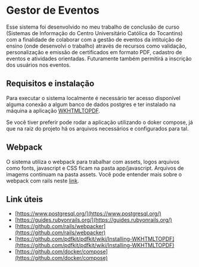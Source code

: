 # Gestor de Eventos

Esse sistema foi desenvolvido no meu trabalho de conclusão de curso (Sistemas de Informação do Centro Universitário Católica do Tocantins) com a finalidade de colaborar com a gestão de eventos da intituição de ensino (onde desenvolvi o trabalho) através de recursos como validação, personalização e emissão de certificados em formato PDF, cadastro de eventos e atividades orientadas. Futuramente também permitirá a inscrição dos usuários nos eventos.

## Requisitos e instalação 

Para executar o sistema localmente é necessário ter acesso disponível alguma conexão a algum banco de dados postgres e ter instalado na máquina a aplicação [WKHTMLTOPDF](https://github.com/pdfkit/pdfkit/wiki/Installing-WKHTMLTOPDF).

Se você tiver preferir pode rodar a aplicação utilizando o doker compose, já que na raiz do projeto há os arquivos necessários e configurados para tal.

## Webpack
O sistema utiliza o webpack para trabalhar com assets, logos arquivos como fonts, javascript e CSS ficam na pasta app/javascript. Arquivos de imagems continuam na pasta assets. Você pode entender mais sobre o webpack com rails neste [link](https://github.com/rails/webpacker).

## Link úteis

* [https://www.postgresql.org/](https://www.postgresql.org/)
* [https://guides.rubyonrails.org/](https://guides.rubyonrails.org/)
* [https://github.com/rails/webpacker](https://github.com/rails/webpacker)
* [https://github.com/pdfkit/pdfkit/wiki/Installing-WKHTMLTOPDF](https://github.com/pdfkit/pdfkit/wiki/Installing-WKHTMLTOPDF)
* [https://github.com/docker/compose](https://github.com/docker/compose)

